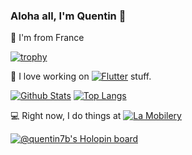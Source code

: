 ### Aloha all, I'm Quentin 🌴


🥖 I'm from France 

[![trophy](https://github-profile-trophy.vercel.app/?username=ryo-ma)](https://github.com/ryo-ma/github-profile-trophy)

📱 I love working on [![Flutter](https://img.shields.io/badge/Flutter-02569B?style=for-the-badge&logo=flutter&logoColor=white)](https://github.com/flutter/flutter) stuff.


[![Github Stats](https://github-readme-stats.vercel.app/api?username=quentin7b&show_icons=true&theme=highcontrast&showAnimations=false)]((https://github.com/anuraghazra/github-readme-stats)) [![Top Langs](https://github-readme-stats.vercel.app/api/top-langs/?username=quentin7b&layout=compact&theme=highcontrast)](https://github.com/anuraghazra/github-readme-stats)

💻 Right now, I do things at [![La Mobilery](https://img.shields.io/badge/La%20Mobilery-CTO-blue)](https://github.com/LaMobilery)

[![@quentin7b's Holopin board](https://holopin.me/quentin7b)](https://holopin.io/@quentin7b)


